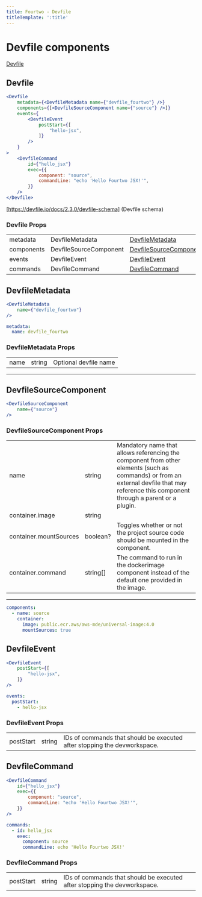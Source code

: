 ```yaml
---
title: Fourtwo - Devfile
titleTemplate: ':title'
---
```


# Devfile components

[Devfile ](https://devfile.io)

## Devfile
```jsx
<Devfile
	metadata={<DevfileMetadata name={"devfile_fourtwo"} />}
	components={[<DevfileSourceComponent name={"source"} />]}
	events={
		<DevfileEvent
			postStart={[
				"hello-jsx",
			]}
		/>
	}
>
	<DevfileCommand
		id={"hello_jsx"}
		exec={{
			component: "source",
			commandLine: "echo 'Hello Fourtwo JSX!'",
		}}
	/>
</Devfile>
```
[https://devfile.io/docs/2.3.0/devfile-schema] (Devfile schema)

### Devfile Props 
|   |   |   |
|---|---|---|
| metadata | DevfileMetadata | [DevfileMetadata](#devfilemetadata)
| components | DevfileSourceComponent |  [DevfileSourceComponent](#devfilesourcecomponent)
| events | DevfileEvent | [DevfileEvent](#devfileevent)
| commands | DevfileCommand | [DevfileCommand](#devfilecommand)


## DevfileMetadata

```jsx
<DevfileMetadata
	name={"devfile_fourtwo"} 
/>
```

```yaml
metadata:
  name: devfile_fourtwo
```


### DevfileMetadata Props 
|   |   |   |
|---|---|---|
| name | string | Optional devfile name

---

## DevfileSourceComponent
```jsx
<DevfileSourceComponent
	name={"source"} 
/>
```

### DevfileSourceComponent Props 
|   |   |   | 
|---|---|---|
| name | string | Mandatory name that allows referencing the component from other elements (such as commands) or from an external devfile that may reference this component through a parent or a plugin. 
| container.image | string 
| container.mountSources | boolean? | Toggles whether or not the project source code should be mounted in the component. 
| container.command | string[] | The command to run in the dockerimage component instead of the default one provided in the image. 


---

```yaml
components:
  - name: source
    container:
      image: public.ecr.aws/aws-mde/universal-image:4.0
      mountSources: true
```

## DevfileEvent
```jsx
<DevfileEvent
	postStart={[
		"hello-jsx",
	]}
/>
```

```yaml
events:
  postStart:
    - hello-jsx
```

### DevfileEvent Props
|   |   |   |
|---|---|---|
| postStart | string | IDs of commands that should be executed after stopping the devworkspace. |


## DevfileCommand
```jsx
<DevfileCommand
	id={"hello_jsx"}
	exec={{
		component: "source",
		commandLine: "echo 'Hello Fourtwo JSX!'",
	}}
/>
```

```yaml
commands:
  - id: hello_jsx
    exec:
      component: source
      commandLine: echo 'Hello Fourtwo JSX!' 
```

### DevfileCommand Props
|   |   |   |
|---|---|---|
| postStart | string | IDs of commands that should be executed after stopping the devworkspace.